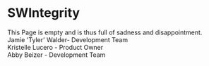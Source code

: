 # SWIntegrity
This Page is empty and is thus full of sadness and disappointment.<br/>
Jamie 'Tyler' Walder- Development Team<br/>
Kristelle Lucero - Product Owner<br/>
Abby Beizer - Development Team<br/>
